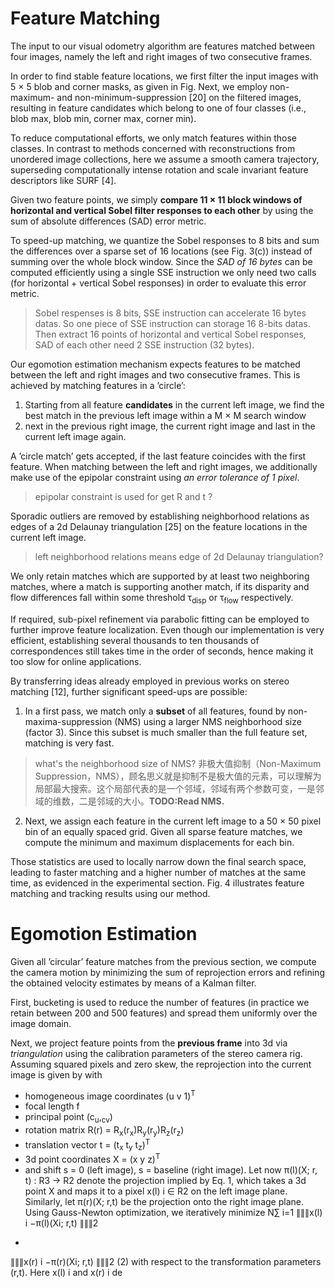 # Feature Matching
The input to our visual odometry algorithm are features matched between four images, namely the left and right images of two consecutive frames.

In order to find stable feature locations, we first filter the input images with 5 × 5 blob and corner masks, as given in Fig.
Next, we employ non-maximum- and non-minimum-suppression [20] on the filtered images, resulting in feature candidates which belong to one of four classes (i.e., blob max, blob min, corner max, corner min). 

To reduce computational efforts, we only match features within those classes. In contrast to methods concerned with reconstructions from unordered image collections, here we assume a smooth camera trajectory, superseding computationally intense rotation and scale invariant feature descriptors like SURF [4].

Given two feature points, we simply **compare 11 × 11 block windows of horizontal and vertical Sobel filter responses to each other** by using the sum of absolute differences (SAD) error metric. 

To speed-up matching, we quantize the Sobel responses to 8 bits and sum the differences over a sparse set of 16 locations (see Fig. 3(c)) instead of summing over the whole block window. Since the *SAD of 16 bytes* can be computed efficiently using a single SSE instruction we only need two calls (for horizontal + vertical Sobel responses) in order to evaluate this error metric.

> Sobel respenses is 8 bits, SSE instruction can accelerate 16 bytes datas. So one piece of SSE instruction can storage 16 8-bits datas. Then extract 16 points of  horizontal and vertical Sobel responses, SAD of each other need 2 SSE instruction (32 bytes).

Our egomotion estimation mechanism expects features to be matched between the left and right images and two consecutive frames. This is achieved by matching features in a ’circle’: 

1. Starting from all feature **candidates** in the current left image, we find the best match in the previous left image within a M × M search window
2. next in the previous right image, the current right image and last in the current left image again. 

A ’circle match’ gets accepted, if the last feature coincides with the first feature. When matching between the left and right images, we additionally make use of the epipolar constraint using *an error tolerance of 1 pixel*. 
> epipolar constraint is used for get R and t ?

Sporadic outliers are removed by establishing neighborhood relations as edges of a 2d Delaunay triangulation [25] on the feature locations in the current left image. 
> left neighborhood relations means edge of 2d Delaunay triangulation?

We only retain matches which are supported by at least two neighboring matches, where a match is supporting another match, if its disparity and flow differences fall within some threshold τ<sub>disp</sub> or τ<sub>flow</sub> respectively. 

If required, sub-pixel refinement via parabolic fitting can be employed to further improve feature localization. Even though our implementation is very efficient, establishing several thousands to ten thousands of correspondences still takes time in the order of seconds, hence making it too slow for online applications.

By transferring ideas already employed in previous works on stereo matching [12], further significant speed-ups are possible: 

1. In a first pass, we match only a **subset** of all features, found by non-maxima-suppression (NMS) using a larger NMS neighborhood size (factor 3). Since this subset is much smaller than the full feature set, matching is very fast. 
> what's the neighborhood size of NMS? 
> 非极大值抑制（Non-Maximum Suppression，NMS），顾名思义就是抑制不是极大值的元素，可以理解为局部最大搜索。这个局部代表的是一个邻域，邻域有两个参数可变，一是邻域的维数，二是邻域的大小。**TODO:Read NMS.**

2. Next, we assign each feature in the current left image to a 50 × 50 pixel bin of an equally spaced grid. Given all sparse feature matches, we compute the minimum and maximum displacements for each bin. 

Those statistics are used to locally narrow down the final search space, leading to faster matching and a higher number of matches at the same time, as evidenced in the experimental section. Fig. 4 illustrates feature matching and tracking results using our method.

# Egomotion Estimation
Given all ’circular’ feature matches from the previous section, we compute the camera motion by minimizing the sum of reprojection errors and refining the obtained velocity estimates by means of a Kalman filter. 

First, bucketing is used to reduce the number of features (in practice we retain between 200 and 500 features) and spread them uniformly over the image domain. 

Next, we project feature points from the **previous frame** into 3d via *triangulation* using the calibration parameters of the stereo camera rig. Assuming squared pixels and zero skew, the reprojection into the current image is given by with
- homogeneous image coordinates (u v 1)<sup>T</sup>
- focal length f
- principal point (c<sub>u</sub>,<sub>cv</sub>)
- rotation matrix R(r) = R<sub>x</sub>(r<sub>x</sub>)R<sub>y</sub>(r<sub>y</sub>)R<sub>z</sub>(r<sub>z</sub>)
- translation vector t = (t<sub>x</sub> t<sub>y</sub> t<sub>z</sub>)<sup>T</sup>
- 3d point coordinates X = (x y z)<sup>T</sup>
- and shift s = 0 (left image), s = baseline (right image).
Let now π(l)(X; r, t) : R3 → R2 denote the projection
implied by Eq. 1, which takes a 3d point X and maps it
to a pixel x(l)
i ∈ R2 on the left image plane. Similarly, let
π(r)(X; r,t) be the projection onto the right image plane.
Using Gauss-Newton optimization, we iteratively minimize
N∑
i=1
∥∥∥x(l)
i −π(l)(Xi; r,t)
∥∥∥2
+
∥∥∥x(r)
i −π(r)(Xi; r,t)
∥∥∥2
(2)
with respect to the transformation parameters (r,t). Here
x(l)
i and x(r)
i de